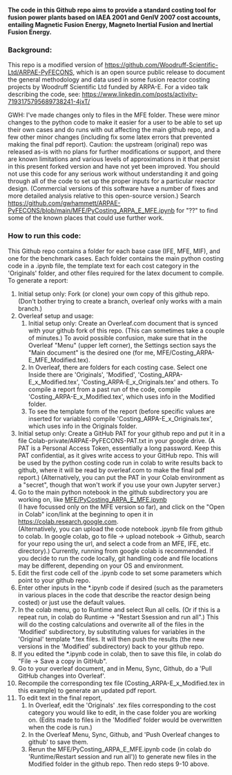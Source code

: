 **The code in this Github repo aims to provide a standard costing tool for fusion power plants based on IAEA 2001 and GenIV 2007 cost accounts, entailing Magnetic Fusion Energy, Magneto Inertial Fusion and Inertial Fusion Energy.**  

### Background:

This repo is a modified version of https://github.com/Woodruff-Scientific-Ltd/ARPAE-PyFECONS, which is an open source public release to document the general methodology and data used in some fusion reactor costing projects by Woodruff Scientific Ltd funded by ARPA-E.  For a video talk describing the code, see:
https://www.linkedin.com/posts/activity-7193175795689738241-4jxT/ 

GWH: I've made changes only to files in the MFE folder.  These were minor changes to the python code to make it easier for a user to be able to set up their own cases and do runs with out affecting the main github repo, and a few other minor changes (including fix some latex errors that prevented making the final pdf report). 
Caution: the upstream (original) repo was released as-is with no plans for further modifications or support, and there are known limitations and various levels of approximations in it that persist in this present forked version and have not yet been improved. You should not use this code for any serious work without understanding it and going through all of the code to set up the proper inputs for a particular reactor design.  (Commercial versions of this software have a number of fixes and more detailed analysis relative to this open-source version.) Search https://github.com/gwhammett/ARPAE-PyFECONS/blob/main/MFE/PyCosting_ARPA_E_MFE.ipynb for "??" to find some of the known places that could use further work.

### How to run this code:

This Github repo contains a folder for each base case (IFE, MFE, MIF), and one for the benchmark cases. Each folder contains the main python costing code in a .ipynb file, the template text for each cost category in the 'Originals' folder, and other files required for the latex document to compile. To generate a report:

1. Initial setup only:  Fork (or clone) your own copy of this github repo.  (Don't bother trying to create a branch, overleaf only works with a main branch.)
2. Overleaf setup and usage:
    1. Initial setup only: Create an Overleaf.com document that is synced with your github fork of this repo.  (This can sometimes take a couple of minutes.)  To avoid possible confusion, make sure that in the Overleaf "Menu" (upper left corner), the Settings section says the "Main document" is the desired one (for me, MFE/Costing_ARPA-E_MFE_Modified.tex).
    2. In Overleaf, there are folders for each costing case. Select one  Inside there are 'Originals', 'Modified', 'Costing_ARPA-E_x_Modified.tex', 'Costing_ARPA-E_x_Originals.tex' and others. To compile a report from a past run of the code, compile 'Costing_ARPA-E_x_Modified.tex', which uses info in the Modified folder.
    3. To see the template form of the report (before specific values are inserted for variables) compile 'Costing_ARPA-E_x_Originals.tex', which uses info in the Originals folder.
3. Initial setup only:  Create a GitHub PAT for your github repo and put it in a file Colab-private/ARPAE-PyFECONS-PAT.txt in your google drive.  (A PAT is a Personal Access Token, essentially a long password.  Keep this PAT confidential, as it gives write access to your GitHub repo.  This will be used by the python costing code run in colab to write results back to github, where it will be read by overleaf.com to make the final pdf report.)
(Alternatively, you can put the PAT in your Colab environment as a "secret", though that won't work if you use  your own Jupyter server.)
5. Go to the main python notebook in the github subdirectory you are working on, like [MFE/PyCosting_ARPA_E_MFE.ipynb](MFE/PyCosting_ARPA_E_MFE.ipynb) <br> (I have focussed only on the MFE version so far), and click on the "Open in Colab" icon/link at the beginning to open it in https://colab.research.google.com. \
(Alternatively, you can upload the code notebook .ipynb file from github to colab.  In google colab, go to file -> upload notebook -> Github, search for your repo using the url, and select a code from an MFE, IFE, etc. directory).) Currently, running from google colab is recommended. If you decide to run the code locally, git handling code and file locations may be different, depending on your OS and environment.
6. Edit the first code cell of the .ipynb code to set some parameters which point to your github repo.
7. Enter other inputs in the \*.ipynb code if desired (such as the parameters in various places in the code that describe the reactor design being costed) or just use the default values.
8. In the colab menu, go to Runtime and select Run all cells. (Or if this is a repeat run, in colab do Runtime -> "Restart Ssession and run all".) This will do the costing calculations and overwrite all of the files in the 'Modified' subdirectory, by substituting values for variables in the 'Original' template *.tex files.  It will then push the results (the new versions in the 'Modified' subdirectory) back to your github repo.
9. If you edited the \*.ipynb code in colab, then to save this file, in colab do "File -> Save a copy in GitHub".
10. Go to your overleaf document, and in Menu, Sync, Github, do a 'Pull GitHub changes into Overleaf'.
11. Recompile the corresponding tex file (Costing_ARPA-E_x_Modified.tex in this example) to generate an updated pdf report.
12. To edit text in the final report,
    1. In Overleaf, edit the 'Originals' .tex files corresponding to the cost category you would like to edit, in the case folder you are working on. (Edits made to files in the 'Modified' folder would be overwritten when the code is run.)
    2. In the Overleaf Menu, Sync, Github, and 'Push Overleaf changes to github' to save them.
    3. Rerun the MFE/PyCosting_ARPA_E_MFE.ipynb code (in colab do 'Runtime/Restart session and run all')) to generate new files in the Modified folder in the github repo.  Then redo steps 9-10 above.
